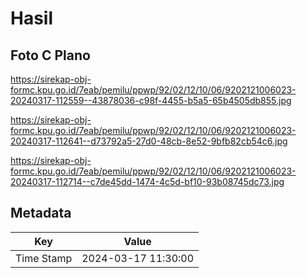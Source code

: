 # Hasil

## Foto C Plano

https://sirekap-obj-formc.kpu.go.id/7eab/pemilu/ppwp/92/02/12/10/06/9202121006023-20240317-112559--43878036-c98f-4455-b5a5-65b4505db855.jpg

https://sirekap-obj-formc.kpu.go.id/7eab/pemilu/ppwp/92/02/12/10/06/9202121006023-20240317-112641--d73792a5-27d0-48cb-8e52-9bfb82cb54c6.jpg

https://sirekap-obj-formc.kpu.go.id/7eab/pemilu/ppwp/92/02/12/10/06/9202121006023-20240317-112714--c7de45dd-1474-4c5d-bf10-93b08745dc73.jpg


## Metadata

| Key        | Value               |
| ---------- | ------------------- |
| Time Stamp | 2024-03-17 11:30:00 |



